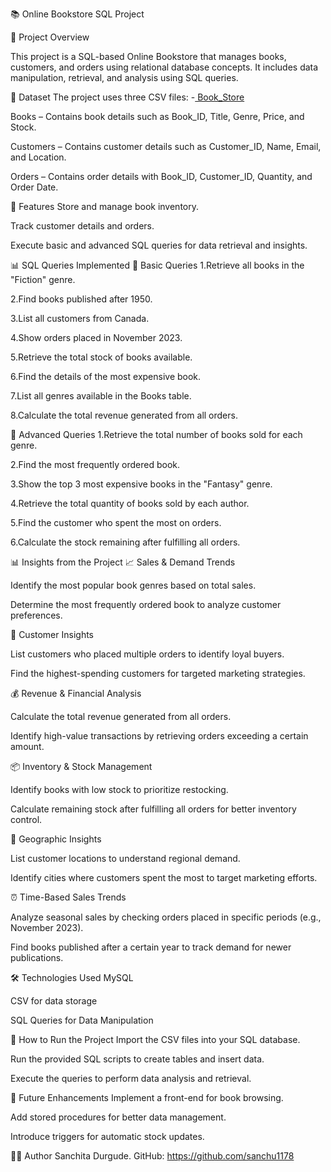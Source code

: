 📚 Online Bookstore SQL Project

📝 Project Overview

This project is a SQL-based Online Bookstore that manages books, customers, and orders using relational database concepts. It includes data manipulation, retrieval, and analysis using SQL queries.

📂 Dataset
The project uses three CSV files:
-<a href = "https://drive.google.com/file/d/1LXUzLBJ-UdzMNdGASvwd_ZCghdZGn6An/view?usp=sharing"> Book_Store </a>

Books – Contains book details such as Book_ID, Title, Genre, Price, and Stock.

Customers – Contains customer details such as Customer_ID, Name, Email, and Location.

Orders – Contains order details with Book_ID, Customer_ID, Quantity, and Order Date.

🔧 Features
Store and manage book inventory.

Track customer details and orders.

Execute basic and advanced SQL queries for data retrieval and insights.

📊 SQL Queries Implemented
🔹 Basic Queries
1.Retrieve all books in the "Fiction" genre.

2.Find books published after 1950.

3.List all customers from Canada.

4.Show orders placed in November 2023.

5.Retrieve the total stock of books available.

6.Find the details of the most expensive book.

7.List all genres available in the Books table.

8.Calculate the total revenue generated from all orders.

🔹 Advanced Queries
1.Retrieve the total number of books sold for each genre.

2.Find the most frequently ordered book.

3.Show the top 3 most expensive books in the "Fantasy" genre.

4.Retrieve the total quantity of books sold by each author.

5.Find the customer who spent the most on orders.

6.Calculate the stock remaining after fulfilling all orders.

📊 Insights from the Project
📈 Sales & Demand Trends

Identify the most popular book genres based on total sales.

Determine the most frequently ordered book to analyze customer preferences.

👥 Customer Insights

List customers who placed multiple orders to identify loyal buyers.

Find the highest-spending customers for targeted marketing strategies.

💰 Revenue & Financial Analysis

Calculate the total revenue generated from all orders.

Identify high-value transactions by retrieving orders exceeding a certain amount.

📦 Inventory & Stock Management

Identify books with low stock to prioritize restocking.

Calculate remaining stock after fulfilling all orders for better inventory control.

📍 Geographic Insights

List customer locations to understand regional demand.

Identify cities where customers spent the most to target marketing efforts.

⏰ Time-Based Sales Trends

Analyze seasonal sales by checking orders placed in specific periods (e.g., November 2023).

Find books published after a certain year to track demand for newer publications.

🛠 Technologies Used
MySQL

CSV for data storage

SQL Queries for Data Manipulation

🚀 How to Run the Project
Import the CSV files into your SQL database.

Run the provided SQL scripts to create tables and insert data.

Execute the queries to perform data analysis and retrieval.

📌 Future Enhancements
Implement a front-end for book browsing.

Add stored procedures for better data management.

Introduce triggers for automatic stock updates.

👨‍💻 Author
Sanchita Durgude. GitHub: https://github.com/sanchu1178
